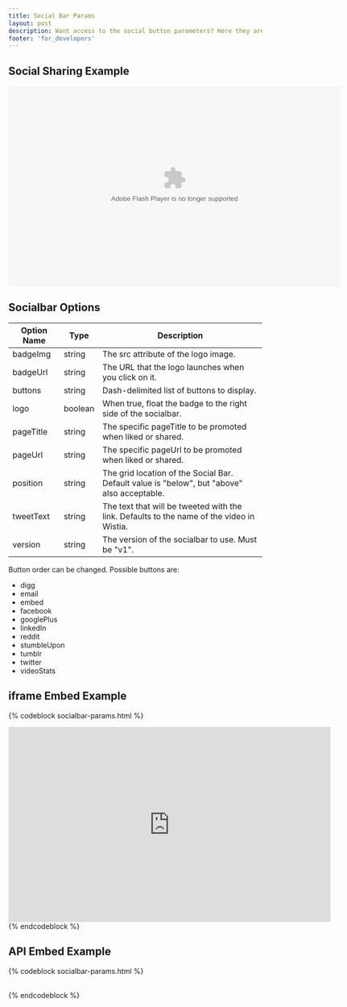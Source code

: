 ```yaml
---
title: Social Bar Params
layout: post
description: Want access to the social button parameters? Here they are in all of their glory. 
footer: 'for_developers'
---
```


## Social Sharing Example

<div id="wistia_4d8229898d" class="wistia_embed" style="width:660px;height:398px;" data-video-width="660" data-video-height="371"><object id="wistia_4d8229898d_seo" classid="clsid:D27CDB6E-AE6D-11cf-96B8-444553540000" style="display:block;height:398px;position:relative;width:660px;"><param name="movie" value="http://embed.wistia.com/flash/embed_player_v2.0.swf?2012-06-01"></param><param name="allowfullscreen" value="true"></param><param name="allowscriptaccess" value="always"></param><param name="bgcolor" value="#000000"></param><param name="wmode" value="opaque"></param><param name="flashvars" value="controlsVisibleOnLoad=true&customColor=4991C4&hdUrl%5Bheight%5D=720&hdUrl%5Btype%5D=hdflv&hdUrl%5Burl%5D=http%3A%2F%2Fembed.wistia.com%2Fdeliveries%2F9367261919e88f155a325dcd9394977344bea46e.bin&hdUrl%5Bwidth%5D=1280&mediaDuration=77.0&stillUrl=http%3A%2F%2Fembed.wistia.com%2Fdeliveries%2Fd88b25fd28dda2795fa3c754f6d08221cfb8b206.jpg%3Fimage_crop_resized%3D660x371&unbufferedSeek=true&videoUrl=http%3A%2F%2Fembed.wistia.com%2Fdeliveries%2Fb0f68b305867f2d052d93795e5f95eefbd5cd9c9.bin"></param><embed src="http://embed.wistia.com/flash/embed_player_v2.0.swf?2012-06-01" allowfullscreen="true" allowscriptaccess="always" bgcolor=#000000 flashvars="controlsVisibleOnLoad=true&customColor=4991C4&hdUrl%5Bheight%5D=720&hdUrl%5Btype%5D=hdflv&hdUrl%5Burl%5D=http%3A%2F%2Fembed.wistia.com%2Fdeliveries%2F9367261919e88f155a325dcd9394977344bea46e.bin&hdUrl%5Bwidth%5D=1280&mediaDuration=77.0&stillUrl=http%3A%2F%2Fembed.wistia.com%2Fdeliveries%2Fd88b25fd28dda2795fa3c754f6d08221cfb8b206.jpg%3Fimage_crop_resized%3D660x371&unbufferedSeek=true&videoUrl=http%3A%2F%2Fembed.wistia.com%2Fdeliveries%2Fb0f68b305867f2d052d93795e5f95eefbd5cd9c9.bin" name="wistia_4d8229898d_html" style="display:block;height:100%;position:relative;width:100%;" type="application/x-shockwave-flash" wmode="opaque"></embed></object></div>
<script charset="ISO-8859-1" src="http://fast.wistia.com/static/concat/E-v1%2Csocialbar-v1.js"></script>
<script>
wistiaEmbed = Wistia.embed("4d8229898d", {
  version: "v1",
  videoWidth: 660,
  videoHeight: 371,
  controlsVisibleOnLoad: true,
  playerColor: "4991C4"
});
Wistia.plugin.socialbar(wistiaEmbed, {
  version: "v1",
  buttons: "embed-email-videoStats-twitter-tumblr-facebook",
  logo: true,
  tweetText: "",
  badgeUrl: "http://wistia.com",
  badgeImage: "http://static.wistia.com/images/badges/wistia_100x96_black.png"
});
</script>
<script charset="ISO-8859-1" src="http://fast.wistia.com/embed/medias/4d8229898d/metadata.js"></script>

## Socialbar Options

 Option Name | Type    | Description                                                                                   
 ----------- | ----    | ----------------------------------------------------------------------------------------------
 badgeImg    | string  | The src attribute of the logo image.                                                           
 badgeUrl    | string  | The URL that the logo launches when you click on it.                                           
 buttons     | string  | Dash-delimited list of buttons to display.                                                     
 logo        | boolean | When true, float the badge to the right side of the socialbar.                                 
 pageTitle   | string  | The specific pageTitle to be promoted when liked or shared.                                    
 pageUrl     | string  | The specific pageUrl to be promoted when liked or shared.                                      
 position    | string  | The grid location of the Social Bar. Default value is "below", but "above" also acceptable.    
 tweetText   | string  | The text that will be tweeted with the link. Defaults to the name of the video in Wistia.      
 version     | string  | The version of the socialbar to use. Must be "v1".                                             

Button order can be changed. Possible buttons are:


*  digg
*  email
*  embed
*  facebook
*  googlePlus
*  linkedIn
*  reddit
*  stumbleUpon
*  tumblr
*  twitter
*  videoStats

## iframe Embed Example

{% codeblock socialbar-params.html %}
<iframe src="http://fast.wistia.com/embed/iframe/abcde12345
?videoWidth=640&videoHeight=360&plugin[socialbar][version]=v1
&plugin[socialbar][buttons]=embed-twitter-facebook&plugin[socialbar][pageUrl]=
http://wistia.com&pageTitle=The best in online video hosting." 
allowtransparency="true" frameborder="0" scrolling="no" 
class="wistia_embed" name="wistia_embed" width="640" height="387">
</iframe>
{% endcodeblock %}

## API Embed Example

{% codeblock socialbar-params.html %}
<div id="wistia_abcde12345" style="width:640px;height;387px;" data-video-width="640" data-video-height="360">&nbsp;</div>
<script src="http://fast.wistia.com/static/E-v1.js"></script>
<script src="http://fast.wistia.com/static/concat/E-v1-gridify,socialbar-v1.js"></script>
<script>
  wistiaEmbed = Wistia.embed("abcde12345", {
    videoWidth: 640,
    videoHeight: 360
  });
  Wistia.plugin.socialbar(wistiaEmbed, {
    version: "v1"
    buttons: "embed-twitter-facebook",
    pageUrl: "http://wistia.com",
    pageTitle: "The best in online video hosting."
  });
</script>
{% endcodeblock %}
